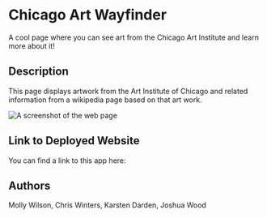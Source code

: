 # Chicago Art Wayfinder

A cool page where you can see art from the Chicago Art Institute and learn more about it!

## Description

This page displays artwork from the Art Institute of Chicago and related information from a wikipedia page based on that art work.


![A screenshot of the web page]()

## Link to Deployed Website

You can find a link to this app here: []()

## Authors

Molly Wilson, Chris Winters, Karsten Darden, Joshua Wood
